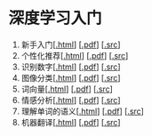 # 深度学习入门

1. 新手入门[[.html](fit_a_line/README.html)] [[.pdf](fit_a_line/README.pdf)] [[.src](fit_a_line/)]
1. 个性化推荐[[.html](recommender_system/README.html)] [[.pdf](recommender_system/README.pdf)] [[.src](recommender_system/)]
1. 识别数字[[.html](recognize_digits/README.html)] [[.pdf](recognize_digits/README.pdf)] [[.src](recognize_digits/)]
1. 图像分类[[.html](classify_images/README.html)] [[.pdf](classify_images/README.pdf)] [[.src](classify_images/)]
1. 词向量[[.html](word2vec/README.html)] [[.pdf](word2vec/)] [[.src](word2vec/README.pdf)]
1. 情感分析[[.html](understand_sentiment/README.html)] [[.pdf](understand_sentiment/README.pdf)] [[.src](understand_sentiment/)]
1. 理解单词的语义[[.html](label_semantic_roles/README.html)] [[.pdf](label_semantic_roles/README.pdf)] [[.src](label_semantic_roles/)]
1. 机器翻译[[.html](machine_translation/README.html)] [[.pdf](machine_translation/README.pdf)] [[.src](machine_translation/)]